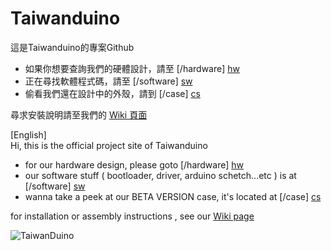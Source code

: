# Taiwanduino  
這是Taiwanduino的專案Github  
* 如果你想要查詢我們的硬體設計，請至 [/hardware] [hw]  
* 正在尋找軟體程式碼，請至 [/software] [sw]  
* 偷看我們還在設計中的外殼，請到 [/case] [cs]  

尋求安裝說明請至我們的 [Wiki 頁面][wiki]  
  
  
    
[English]  
Hi, this is the official project site of Taiwanduino  
* for our hardware design, please goto [/hardware] [hw]  
* our software stuff ( bootloader, driver, arduino schetch...etc ) is at [/software] [sw]  
* wanna take a peek at our BETA VERSION case, it's located at [/case] [cs]  

for installation or assembly instructions , see our [Wiki page][wiki]  
  
  
![TaiwanDuino](https://farm8.staticflickr.com/7262/26611455670_e7bc85ddb6_z_d.jpg)  



   [wiki]: <https://github.com/will127534/Taiwanduino/wiki>
   [hw]: <https://github.com/will127534/Taiwanduino/tree/master/hardware>
   [sw]: <https://github.com/will127534/Taiwanduino/tree/master/software>
   [cs]: <https://github.com/will127534/Taiwanduino/tree/master/case>
